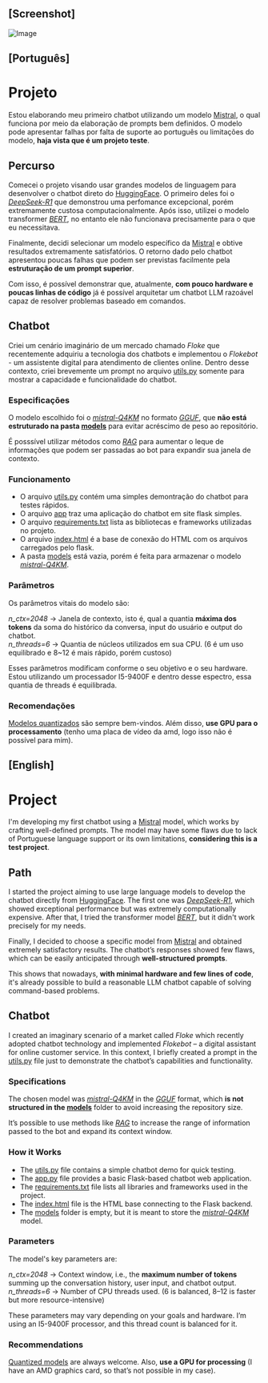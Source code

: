 ## [Screenshot]
![Image](.png)

## [Português]

# Projeto
Estou elaborando meu primeiro chatbot utilizando um modelo [Mistral](https://mistral.ai/models), o qual funciona por meio da elaboração de prompts bem definidos. O modelo pode apresentar falhas por falta de suporte ao português ou limitações do modelo, **haja vista que é um projeto teste**.

## Percurso
Comecei o projeto visando usar grandes modelos de linguagem para desenvolver o chatbot direto do [HuggingFace](https://huggingface.co/). O primeiro deles foi o *[DeepSeek-R1](https://huggingface.co/deepseek-ai/DeepSeek-R1)* que demonstrou uma perfomance excepcional, porém extremamente custosa computacionalmente. Após isso, utilizei o modelo transformer *[BERT](https://huggingface.co/neuralmind/bert-base-portuguese-cased)*, no entanto ele não funcionava precisamente para o que eu necessitava.

Finalmente, decidi selecionar um modelo específico da [Mistral](https://mistral.ai/models) e obtive resultados extremamente satisfatórios. O retorno dado pelo chatbot apresentou poucas falhas que podem ser previstas facilmente pela **estruturação de um prompt superior**.

Com isso, é possível demonstrar que, atualmente, **com pouco hardware e poucas linhas de código** já é possível arquitetar um chatbot LLM razoável capaz de resolver problemas baseado em comandos.

## Chatbot
Criei um cenário imaginário de um mercado chamado *Floke* que recentemente adquiriu a tecnologia dos chatbots e implementou o *Flokebot* - um assistente digital para atendimento de clientes online. Dentro desse contexto, criei brevemente um prompt no arquivo [utils.py](utils.py) somente para mostrar a capacidade e funcionalidade do chatbot.

### Especificações
O modelo escolhido foi o *[mistral-Q4KM](https://huggingface.co/TheBloke/Mistral-7B-Instruct-v0.2-GGUF/tree/main)* no formato *[GGUF](https://github.com/ggml-org/ggml/blob/master/docs/gguf.md)*, que **não está estruturado na pasta [models](models/)** para evitar acréscimo de peso ao repositório.

É posssível utilizar métodos como *[RAG](https://github.com/NirDiamant/RAG_Techniques)* para aumentar o leque de informações que podem ser passadas ao bot para expandir sua janela de contexto.

### Funcionamento
- O arquivo [utils.py](utils.py) contém uma simples demontração do chatbot para testes rápidos.
- O arquivo [app](app.py) traz uma aplicação do chatbot em site flask simples.
- O arquivo [requirements.txt](requirements.txt) lista as bibliotecas e frameworks utilizadas no projeto.
- O arquivo [index.html](templates/index.html) é a base de conexão do HTML com os arquivos carregados pelo flask.
- A pasta [models](models/) está vazia, porém é feita para armazenar o modelo *[mistral-Q4KM](https://huggingface.co/TheBloke/Mistral-7B-Instruct-v0.2-GGUF/tree/main)*.

### Parâmetros
Os parâmetros vitais do modelo são:

  *n_ctx=2048* → Janela de contexto, isto é, qual a quantia **máxima dos tokens** da soma do histórico da conversa, input do usuário e output do chatbot.  
  *n_threads=6* → Quantia de núcleos utilizados em sua CPU. (6 é um uso equilibrado e 8~12 é mais rápido, porém custoso)

Esses parâmetros modificam conforme o seu objetivo e o seu hardware. Estou utilizando um processador I5-9400F e dentro desse espectro, essa quantia de threads é equilibrada.

### Recomendações
[Modelos quantizados](https://github.com/Efficient-ML/Awesome-Model-Quantization) são sempre bem-vindos. Além disso, **use GPU para o processamento** (tenho uma placa de vídeo da amd, logo isso não é possível para mim).

## [English]

# Project
I'm developing my first chatbot using a [Mistral](https://mistral.ai/models) model, which works by crafting well-defined prompts. The model may have some flaws due to lack of Portuguese language support or its own limitations, **considering this is a test project**.

## Path
I started the project aiming to use large language models to develop the chatbot directly from [HuggingFace](https://huggingface.co/). The first one was *[DeepSeek-R1](https://huggingface.co/deepseek-ai/DeepSeek-R1)*, which showed exceptional performance but was extremely computationally expensive. After that, I tried the transformer model *[BERT](https://huggingface.co/neuralmind/bert-base-portuguese-cased)*, but it didn't work precisely for my needs.

Finally, I decided to choose a specific model from [Mistral](https://mistral.ai/models) and obtained extremely satisfactory results. The chatbot’s responses showed few flaws, which can be easily anticipated through **well-structured prompts**.

This shows that nowadays, **with minimal hardware and few lines of code**, it's already possible to build a reasonable LLM chatbot capable of solving command-based problems.

## Chatbot
I created an imaginary scenario of a market called *Floke* which recently adopted chatbot technology and implemented *Flokebot* – a digital assistant for online customer service. In this context, I briefly created a prompt in the [utils.py](utils.py) file just to demonstrate the chatbot’s capabilities and functionality.

### Specifications
The chosen model was *[mistral-Q4KM](https://huggingface.co/TheBloke/Mistral-7B-Instruct-v0.2-GGUF/tree/main)* in the *[GGUF](https://github.com/ggml-org/ggml/blob/master/docs/gguf.md)* format, which **is not structured in the [models](models/)** folder to avoid increasing the repository size.

It’s possible to use methods like *[RAG](https://github.com/NirDiamant/RAG_Techniques)* to increase the range of information passed to the bot and expand its context window.

### How it Works
- The [utils.py](utils.py) file contains a simple chatbot demo for quick testing.
- The [app.py](app.py) file provides a basic Flask-based chatbot web application.
- The [requirements.txt](requirements.txt) file lists all libraries and frameworks used in the project.
- The [index.html](templates/index.html) file is the HTML base connecting to the Flask backend.
- The [models](models/) folder is empty, but it is meant to store the *[mistral-Q4KM](https://huggingface.co/TheBloke/Mistral-7B-Instruct-v0.2-GGUF/tree/main)* model.

### Parameters
The model's key parameters are:

  *n_ctx=2048* → Context window, i.e., the **maximum number of tokens** summing up the conversation history, user input, and chatbot output.  
  *n_threads=6* → Number of CPU threads used. (6 is balanced, 8–12 is faster but more resource-intensive)

These parameters may vary depending on your goals and hardware. I’m using an I5-9400F processor, and this thread count is balanced for it.

### Recommendations
[Quantized models](https://github.com/Efficient-ML/Awesome-Model-Quantization) are always welcome. Also, **use a GPU for processing** (I have an AMD graphics card, so that’s not possible in my case).
